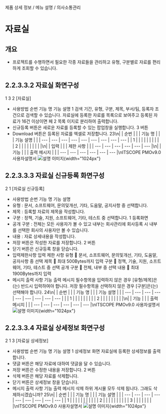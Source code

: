 <!--breadcrumb:제품 상세 정보 / 메뉴 설명 / 의사소통관리--><span class="md-breadcrumb">제품 상세 정보 / 메뉴 설명 / 의사소통관리</span>
# 자료실
<!--5th-h2-toc-->
## 개요

- 프로젝트를 수행하면서 필요한 각종 자료들을 관리하고 유형, 구분별로 자료를 편리하게 조회할 수 있습니다.
## 2.2.3.3.2 자료실 화면구성
1
3
2
[자료실]
- 사용방법
순번 기능 명 기능 설명
1 검색 기간, 유형, 구분, 제목, 부서/팀, 등록자 조건으로 검색할 수 있습니다.
자료실에 등록한 자료를 목록으로 보여주고 등록된 자료가 16건 이상이면 페
2 목록
이지로 분리하여 출력합니다.
- 신규등록 버튼은 새로운 자료를 등록할 수 있는 팝업창을 실행합니다.
3 버튼
- Download 버튼은 등록된 자료를 엑셀로 저장합니다.
23\n|  | 순번 |  |  | 기능 명 |  |  | 기능 설명 |  |
| --- | --- | --- | --- | --- | --- | --- | --- | --- |
| 1 |  |  |  |  |  |  |  |  |
| 2 |  |  |  |  |  |  |  |  |\n|  | 입력 |  |  | 제한 사항 |  |
| --- | --- | --- | --- | --- | --- |\n|  | 기능 |  |  | 출력 메시지 |  |
| --- | --- | --- | --- | --- | --- |\nITSCOPE PMOv9.0 사용자설명서
![설명 이미지](/02_outputs/manual_images/2.2.3.3.2.png){width="1024px"}
## 2.2.3.3.3 자료실 신규등록 화면구성
2
1
[자료실 신규등록]
- 사용방법
순번 기능 명 기능 설명
- 유형 : 문서, 소프트웨어, 문의및개선, 기타, 도움말, 공지사항 중 선택합니다.
- 제목 : 등록할 자료의 제목을 작성합니다.
- 구분 : 정책, 기술, 지원, 소프트웨어, 기타, 테스트 중 선택합니다.
1 등록화면
- 공개 구분 : 전체는 모든 사용자가 볼 수 있고 내부는 회사관리에 회사등록 시
내부를 선택한 회사의 사용자만 볼 수 있습니다.
- 내용 : 자료 상세내용을 작성합니다.
- 저장 버튼은 작성한 자료를 저장합니다.
2 버튼
- 닫기 버튼은 신규등록 창을 닫습니다.
- 입력제한사항
입력 제한 사항
유형  문서, 소프트웨어, 문의및개선, 기타, 도움말, 공자사항 중 선택
제목  최대 500Bytes까지 입력
구분  정책, 기술, 지원, 소프트웨어, 기타, 테스트 중 선택
공개 구분  전체, 내부 중 선택
내용  최대 1900Bytes까지 입력
- 메시지 출력 사항
기능 출력 메시지
필수항목을 입력하지 않은 경우 [유형/제목]은(는) 반드시 입력하여야 합니다.
저장
필수항목을 선택하지 않은 경우 [구분]은(는) 선택해야 합니다.
24\n|  | 순번 |  |  | 기능 명 |  |  | 기능 설명 |  |
| --- | --- | --- | --- | --- | --- | --- | --- | --- |
|  | 1 |  |  |  |  |  |  |  |
| 2 |  |  |  |  |  |  |  |  |\n|  | 기능 |  |  | 출력 메시지 |  |
| --- | --- | --- | --- | --- | --- |\nITSCOPE PMOv9.0 사용자설명서
![설명 이미지](/02_outputs/manual_images/2.2.3.3.3.png){width="1024px"}
## 2.2.3.3.4 자료실 상세정보 화면구성
2
1
3
[자료실 상세정보]
- 사용방법
순번 기능 명 기능 설명
1 상세정보 화면 자료실에 등록한 상세정보를 출력합니다.
- 댓글 버튼은 해당 자료에 대하여 댓글을 달 수 있습니다.
- 저장 버튼은 수정한 내용을 저장합니다.
2 버튼
- 삭제 버튼은 해당 자료를 삭제합니다.
- 닫기 버튼은 상세정보 창을 닫습니다.
- 메시지 출력 사항
기능 출력 메시지
삭제 하위 게시물 모두 삭제 됩니다. 그래도 삭제하시겠습니까?
25\n|  | 순번 |  |  | 기능 명 |  |  | 기능 설명 |  |
| --- | --- | --- | --- | --- | --- | --- | --- | --- |
| 1 |  |  |  |  |  |  |  |  |
|  | 2 |  |  |  |  |  |  |  |
|  | 3 |  |  |  |  |  |  |  |\nITSCOPE PMOv9.0 사용자설명서
![설명 이미지](/02_outputs/manual_images/2.2.3.3.4.png){width="1024px"}
